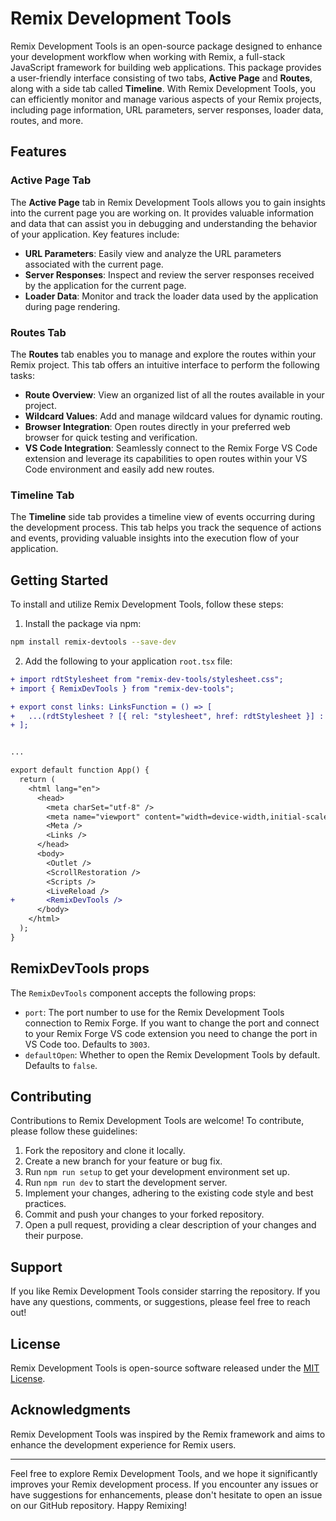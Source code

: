 # Remix Development Tools

Remix Development Tools is an open-source package designed to enhance your development workflow when working with Remix, a full-stack JavaScript framework for building web applications. This package provides a user-friendly interface consisting of two tabs, **Active Page** and **Routes**, along with a side tab called **Timeline**. With Remix Development Tools, you can efficiently monitor and manage various aspects of your Remix projects, including page information, URL parameters, server responses, loader data, routes, and more.

## Features

### Active Page Tab

The **Active Page** tab in Remix Development Tools allows you to gain insights into the current page you are working on. It provides valuable information and data that can assist you in debugging and understanding the behavior of your application. Key features include:

- **URL Parameters**: Easily view and analyze the URL parameters associated with the current page.
- **Server Responses**: Inspect and review the server responses received by the application for the current page.
- **Loader Data**: Monitor and track the loader data used by the application during page rendering.

### Routes Tab

The **Routes** tab enables you to manage and explore the routes within your Remix project. This tab offers an intuitive interface to perform the following tasks:

- **Route Overview**: View an organized list of all the routes available in your project.
- **Wildcard Values**: Add and manage wildcard values for dynamic routing.
- **Browser Integration**: Open routes directly in your preferred web browser for quick testing and verification.
- **VS Code Integration**: Seamlessly connect to the Remix Forge VS Code extension and leverage its capabilities to open routes within your VS Code environment and easily add new routes.

### Timeline Tab

The **Timeline** side tab provides a timeline view of events occurring during the development process. This tab helps you track the sequence of actions and events, providing valuable insights into the execution flow of your application.

## Getting Started

To install and utilize Remix Development Tools, follow these steps:

1. Install the package via npm:

```bash
npm install remix-devtools --save-dev
``` 
 
2. Add the following to your application `root.tsx` file:

```diff
+ import rdtStylesheet from "remix-dev-tools/stylesheet.css";
+ import { RemixDevTools } from "remix-dev-tools";

+ export const links: LinksFunction = () => [
+   ...(rdtStylesheet ? [{ rel: "stylesheet", href: rdtStylesheet }] : []),
+ ];


...

export default function App() {
  return (
    <html lang="en">
      <head>
        <meta charSet="utf-8" />
        <meta name="viewport" content="width=device-width,initial-scale=1" />
        <Meta />
        <Links />
      </head>
      <body>
        <Outlet />
        <ScrollRestoration />
        <Scripts />
        <LiveReload />
+       <RemixDevTools />
      </body>
    </html>
  );
}
```

## RemixDevTools props

The `RemixDevTools` component accepts the following props:
- `port`: The port number to use for the Remix Development Tools connection to Remix Forge. If you want to change the port and connect to your Remix Forge VS code extension you need to change the port in VS Code too. Defaults to `3003`.
- `defaultOpen`: Whether to open the Remix Development Tools by default. Defaults to `false`.

## Contributing

Contributions to Remix Development Tools are welcome! To contribute, please follow these guidelines:

1. Fork the repository and clone it locally.
2. Create a new branch for your feature or bug fix.
3. Run `npm run setup` to get your development environment set up.
4. Run `npm run dev` to start the development server.
3. Implement your changes, adhering to the existing code style and best practices. 
5. Commit and push your changes to your forked repository.
6. Open a pull request, providing a clear description of your changes and their purpose.

## Support

If you like Remix Development Tools consider starring the repository. If you have any questions, comments, or suggestions, please feel free to reach out!

## License

Remix Development Tools is open-source software released under the [MIT License](https://opensource.org/licenses/MIT).

## Acknowledgments

Remix Development Tools was inspired by the Remix framework and aims to enhance the development experience for Remix users.

---

Feel free to explore Remix Development Tools, and we hope it significantly improves your Remix development process. If you encounter any issues or have suggestions for enhancements, please don't hesitate to open an issue on our GitHub repository. Happy Remixing!